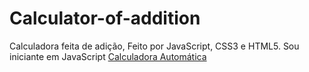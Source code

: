 # Calculator-of-addition
 Calculadora feita de adição, Feito por JavaScript, CSS3 e HTML5. Sou iniciante em JavaScript
<a href="https://migueldomingues-dev.github.io/Calculator-of-addition/">Calculadora Automática<a>
